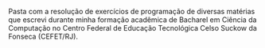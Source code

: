 Pasta com a resolução de exercícios de programação de diversas matérias que escrevi durante minha formação acadêmica de Bacharel em Ciência da Computação no Centro Federal de Educação Tecnológica Celso Suckow da Fonseca (CEFET/RJ).
